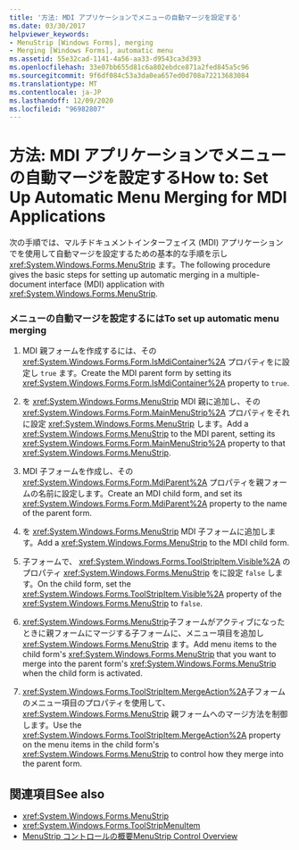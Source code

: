 ```yaml
---
title: '方法: MDI アプリケーションでメニューの自動マージを設定する'
ms.date: 03/30/2017
helpviewer_keywords:
- MenuStrip [Windows Forms], merging
- Merging [Windows Forms], automatic menu
ms.assetid: 55e32cad-1141-4a56-aa33-d9543ca3d393
ms.openlocfilehash: 33e07bb655d81c6a802ebdce871a2fed845a5c96
ms.sourcegitcommit: 9f6df084c53a3da0ea657ed0d708a72213683084
ms.translationtype: MT
ms.contentlocale: ja-JP
ms.lasthandoff: 12/09/2020
ms.locfileid: "96982807"
---
```

# <a name="how-to-set-up-automatic-menu-merging-for-mdi-applications"></a><span data-ttu-id="9af1e-102">方法: MDI アプリケーションでメニューの自動マージを設定する</span><span class="sxs-lookup"><span data-stu-id="9af1e-102">How to: Set Up Automatic Menu Merging for MDI Applications</span></span>
<span data-ttu-id="9af1e-103">次の手順では、マルチドキュメントインターフェイス (MDI) アプリケーションでを使用して自動マージを設定するための基本的な手順を示し <xref:System.Windows.Forms.MenuStrip> ます。</span><span class="sxs-lookup"><span data-stu-id="9af1e-103">The following procedure gives the basic steps for setting up automatic merging in a multiple-document interface (MDI) application with <xref:System.Windows.Forms.MenuStrip>.</span></span>  
  
### <a name="to-set-up-automatic-menu-merging"></a><span data-ttu-id="9af1e-104">メニューの自動マージを設定するには</span><span class="sxs-lookup"><span data-stu-id="9af1e-104">To set up automatic menu merging</span></span>  
  
1. <span data-ttu-id="9af1e-105">MDI 親フォームを作成するには、その <xref:System.Windows.Forms.Form.IsMdiContainer%2A> プロパティをに設定し `true` ます。</span><span class="sxs-lookup"><span data-stu-id="9af1e-105">Create the MDI parent form by setting its <xref:System.Windows.Forms.Form.IsMdiContainer%2A> property to `true`.</span></span>  
  
2. <span data-ttu-id="9af1e-106">を <xref:System.Windows.Forms.MenuStrip> MDI 親に追加し、その <xref:System.Windows.Forms.Form.MainMenuStrip%2A> プロパティをそれに設定 <xref:System.Windows.Forms.MenuStrip> します。</span><span class="sxs-lookup"><span data-stu-id="9af1e-106">Add a <xref:System.Windows.Forms.MenuStrip> to the MDI parent, setting its <xref:System.Windows.Forms.Form.MainMenuStrip%2A> property to that <xref:System.Windows.Forms.MenuStrip>.</span></span>  
  
3. <span data-ttu-id="9af1e-107">MDI 子フォームを作成し、その <xref:System.Windows.Forms.Form.MdiParent%2A> プロパティを親フォームの名前に設定します。</span><span class="sxs-lookup"><span data-stu-id="9af1e-107">Create an MDI child form, and set its <xref:System.Windows.Forms.Form.MdiParent%2A> property to the name of the parent form.</span></span>  
  
4. <span data-ttu-id="9af1e-108">を <xref:System.Windows.Forms.MenuStrip> MDI 子フォームに追加します。</span><span class="sxs-lookup"><span data-stu-id="9af1e-108">Add a <xref:System.Windows.Forms.MenuStrip> to the MDI child form.</span></span>  
  
5. <span data-ttu-id="9af1e-109">子フォームで、 <xref:System.Windows.Forms.ToolStripItem.Visible%2A> のプロパティ <xref:System.Windows.Forms.MenuStrip> をに設定 `false` します。</span><span class="sxs-lookup"><span data-stu-id="9af1e-109">On the child form, set the <xref:System.Windows.Forms.ToolStripItem.Visible%2A> property of the <xref:System.Windows.Forms.MenuStrip> to `false`.</span></span>  
  
6. <span data-ttu-id="9af1e-110"><xref:System.Windows.Forms.MenuStrip>子フォームがアクティブになったときに親フォームにマージする子フォームに、メニュー項目を追加し <xref:System.Windows.Forms.MenuStrip> ます。</span><span class="sxs-lookup"><span data-stu-id="9af1e-110">Add menu items to the child form's <xref:System.Windows.Forms.MenuStrip> that you want to merge into the parent form's <xref:System.Windows.Forms.MenuStrip> when the child form is activated.</span></span>  
  
7. <span data-ttu-id="9af1e-111"><xref:System.Windows.Forms.ToolStripItem.MergeAction%2A>子フォームのメニュー項目のプロパティを使用して、 <xref:System.Windows.Forms.MenuStrip> 親フォームへのマージ方法を制御します。</span><span class="sxs-lookup"><span data-stu-id="9af1e-111">Use the <xref:System.Windows.Forms.ToolStripItem.MergeAction%2A> property on the menu items in the child form's <xref:System.Windows.Forms.MenuStrip> to control how they merge into the parent form.</span></span>  
  
## <a name="see-also"></a><span data-ttu-id="9af1e-112">関連項目</span><span class="sxs-lookup"><span data-stu-id="9af1e-112">See also</span></span>

- <xref:System.Windows.Forms.MenuStrip>
- <xref:System.Windows.Forms.ToolStripMenuItem>
- [<span data-ttu-id="9af1e-113">MenuStrip コントロールの概要</span><span class="sxs-lookup"><span data-stu-id="9af1e-113">MenuStrip Control Overview</span></span>](menustrip-control-overview-windows-forms.md)
